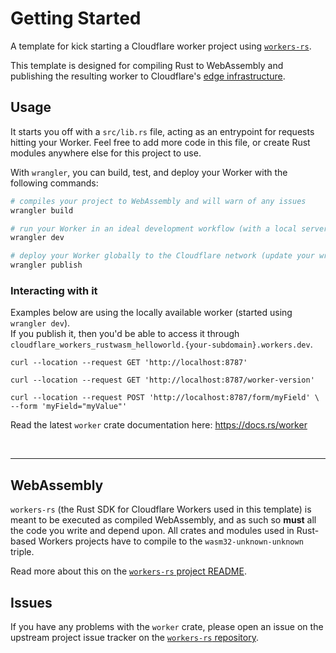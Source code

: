 # Getting Started

A template for kick starting a Cloudflare worker project using [`workers-rs`](https://github.com/cloudflare/workers-rs).

This template is designed for compiling Rust to WebAssembly and publishing the resulting worker to 
Cloudflare's [edge infrastructure](https://www.cloudflare.com/network/).

## Usage 

It starts you off with a `src/lib.rs` file, acting as an entrypoint for requests hitting
your Worker. Feel free to add more code in this file, or create Rust modules anywhere else for this
project to use. 

With `wrangler`, you can build, test, and deploy your Worker with the following commands: 

```bash
# compiles your project to WebAssembly and will warn of any issues
wrangler build 

# run your Worker in an ideal development workflow (with a local server, file watcher & more)
wrangler dev

# deploy your Worker globally to the Cloudflare network (update your wrangler.toml file for configuration)
wrangler publish
```

### Interacting with it

Examples below are using the locally available worker (started using `wrangler dev`).<br/>
If you publish it, then you'd be able to access it through `cloudflare_workers_rustwasm_helloworld.{your-subdomain}.workers.dev`.

```shell
curl --location --request GET 'http://localhost:8787'
```

```shell
curl --location --request GET 'http://localhost:8787/worker-version'
```

```shell
curl --location --request POST 'http://localhost:8787/form/myField' \
--form 'myField="myValue"'
```


Read the latest `worker` crate documentation here: https://docs.rs/worker

<br/>

<hr/>

## WebAssembly

`workers-rs` (the Rust SDK for Cloudflare Workers used in this template) is meant to be executed as 
compiled WebAssembly, and as such so **must** all the code you write and depend upon. All crates and
modules used in Rust-based Workers projects have to compile to the `wasm32-unknown-unknown` triple. 

Read more about this on the [`workers-rs` project README](https://github.com/cloudflare/workers-rs).

## Issues

If you have any problems with the `worker` crate, please open an issue on the upstream project 
issue tracker on the [`workers-rs` repository](https://github.com/cloudflare/workers-rs).

